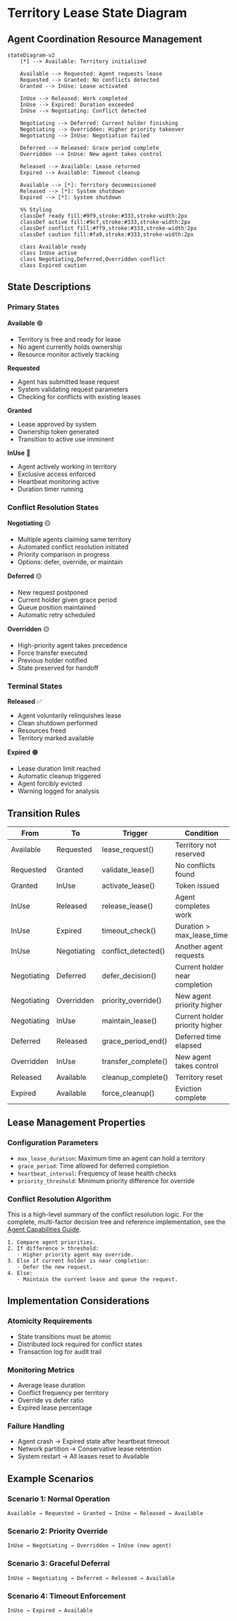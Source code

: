 # Territory Lease State Diagram

## Agent Coordination Resource Management

```mermaid
stateDiagram-v2
    [*] --> Available: Territory initialized

    Available --> Requested: Agent requests lease
    Requested --> Granted: No conflicts detected
    Granted --> InUse: Lease activated

    InUse --> Released: Work completed
    InUse --> Expired: Duration exceeded
    InUse --> Negotiating: Conflict detected

    Negotiating --> Deferred: Current holder finishing
    Negotiating --> Overridden: Higher priority takeover
    Negotiating --> InUse: Negotiation failed

    Deferred --> Released: Grace period complete
    Overridden --> InUse: New agent takes control

    Released --> Available: Lease returned
    Expired --> Available: Timeout cleanup

    Available --> [*]: Territory decommissioned
    Released --> [*]: System shutdown
    Expired --> [*]: System shutdown

    %% Styling
    classDef ready fill:#9f9,stroke:#333,stroke-width:2px
    classDef active fill:#9cf,stroke:#333,stroke-width:2px
    classDef conflict fill:#ff9,stroke:#333,stroke-width:2px
    classDef caution fill:#fa9,stroke:#333,stroke-width:2px

    class Available ready
    class InUse active
    class Negotiating,Deferred,Overridden conflict
    class Expired caution
```

## State Descriptions

### Primary States

**Available** 🟢
- Territory is free and ready for lease
- No agent currently holds ownership
- Resource monitor actively tracking

**Requested**
- Agent has submitted lease request
- System validating request parameters
- Checking for conflicts with existing leases

**Granted**
- Lease approved by system
- Ownership token generated
- Transition to active use imminent

**InUse** 🔵
- Agent actively working in territory
- Exclusive access enforced
- Heartbeat monitoring active
- Duration timer running

### Conflict Resolution States

**Negotiating** 🟡
- Multiple agents claiming same territory
- Automated conflict resolution initiated
- Priority comparison in progress
- Options: defer, override, or maintain

**Deferred** 🟡
- New request postponed
- Current holder given grace period
- Queue position maintained
- Automatic retry scheduled

**Overridden** 🟡
- High-priority agent takes precedence
- Force transfer executed
- Previous holder notified
- State preserved for handoff

### Terminal States

**Released** ✅
- Agent voluntarily relinquishes lease
- Clean shutdown performed
- Resources freed
- Territory marked available

**Expired** 🟠
- Lease duration limit reached
- Automatic cleanup triggered
- Agent forcibly evicted
- Warning logged for analysis

## Transition Rules

| From | To | Trigger | Condition |
|------|-----|---------|-----------|
| Available | Requested | lease_request() | Territory not reserved |
| Requested | Granted | validate_lease() | No conflicts found |
| Granted | InUse | activate_lease() | Token issued |
| InUse | Released | release_lease() | Agent completes work |
| InUse | Expired | timeout_check() | Duration > max_lease_time |
| InUse | Negotiating | conflict_detected() | Another agent requests |
| Negotiating | Deferred | defer_decision() | Current holder near completion |
| Negotiating | Overridden | priority_override() | New agent priority higher |
| Negotiating | InUse | maintain_lease() | Current holder priority higher |
| Deferred | Released | grace_period_end() | Deferred time elapsed |
| Overridden | InUse | transfer_complete() | New agent takes control |
| Released | Available | cleanup_complete() | Territory reset |
| Expired | Available | force_cleanup() | Eviction complete |

## Lease Management Properties

### Configuration Parameters
- `max_lease_duration`: Maximum time an agent can hold a territory
- `grace_period`: Time allowed for deferred completion
- `heartbeat_interval`: Frequency of lease health checks
- `priority_threshold`: Minimum priority difference for override

### Conflict Resolution Algorithm

This is a high-level summary of the conflict resolution logic. For the complete, multi-factor decision tree and reference implementation, see the [Agent Capabilities Guide](../reference/01_agent_capabilities.md#11-when-to-grant-a-lease-transfer-request).

```
1. Compare agent priorities.
2. If difference > threshold:
   - Higher priority agent may override.
3. Else if current holder is near completion:
   - Defer the new request.
4. Else:
   - Maintain the current lease and queue the request.
```

## Implementation Considerations

### Atomicity Requirements
- State transitions must be atomic
- Distributed lock required for conflict states
- Transaction log for audit trail

### Monitoring Metrics
- Average lease duration
- Conflict frequency per territory
- Override vs defer ratio
- Expired lease percentage

### Failure Handling
- Agent crash → Expired state after heartbeat timeout
- Network partition → Conservative lease retention
- System restart → All leases reset to Available

## Example Scenarios

### Scenario 1: Normal Operation
```
Available → Requested → Granted → InUse → Released → Available
```

### Scenario 2: Priority Override
```
InUse → Negotiating → Overridden → InUse (new agent)
```

### Scenario 3: Graceful Deferral
```
InUse → Negotiating → Deferred → Released → Available
```

### Scenario 4: Timeout Enforcement
```
InUse → Expired → Available
```